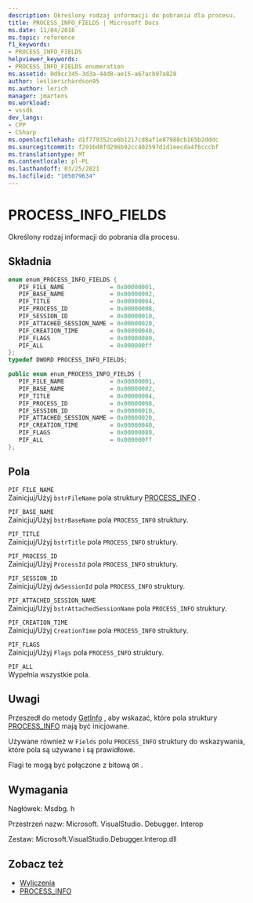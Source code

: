 ```yaml
---
description: Określony rodzaj informacji do pobrania dla procesu.
title: PROCESS_INFO_FIELDS | Microsoft Docs
ms.date: 11/04/2016
ms.topic: reference
f1_keywords:
- PROCESS_INFO_FIELDS
helpviewer_keywords:
- PROCESS_INFO_FIELDS enumeration
ms.assetid: 0d9cc345-3d3a-44d8-ae15-a67acb97a828
author: leslierichardson95
ms.author: lerich
manager: jmartens
ms.workload:
- vssdk
dev_langs:
- CPP
- CSharp
ms.openlocfilehash: d1f779352ce6b1217cd8af1e87988cb165b2dddc
ms.sourcegitcommit: f2916d8fd296b92cc402597d1d1eecda4f6cccbf
ms.translationtype: MT
ms.contentlocale: pl-PL
ms.lasthandoff: 03/25/2021
ms.locfileid: "105079634"
---
```

# <a name="process_info_fields"></a>PROCESS_INFO_FIELDS
Określony rodzaj informacji do pobrania dla procesu.

## <a name="syntax"></a>Składnia

```cpp
enum enum_PROCESS_INFO_FIELDS { 
   PIF_FILE_NAME             = 0x00000001,
   PIF_BASE_NAME             = 0x00000002,
   PIF_TITLE                 = 0x00000004,
   PIF_PROCESS_ID            = 0x00000008,
   PIF_SESSION_ID            = 0x00000010,
   PIF_ATTACHED_SESSION_NAME = 0x00000020,
   PIF_CREATION_TIME         = 0x00000040,
   PIF_FLAGS                 = 0x00000080,
   PIF_ALL                   = 0x000000ff
};
typedef DWORD PROCESS_INFO_FIELDS;
```

```csharp
public enum enum_PROCESS_INFO_FIELDS { 
   PIF_FILE_NAME             = 0x00000001,
   PIF_BASE_NAME             = 0x00000002,
   PIF_TITLE                 = 0x00000004,
   PIF_PROCESS_ID            = 0x00000008,
   PIF_SESSION_ID            = 0x00000010,
   PIF_ATTACHED_SESSION_NAME = 0x00000020,
   PIF_CREATION_TIME         = 0x00000040,
   PIF_FLAGS                 = 0x00000080,
   PIF_ALL                   = 0x000000ff
};
```

## <a name="fields"></a>Pola
 `PIF_FILE_NAME`\
 Zainicjuj/Użyj `bstrFileName` pola struktury [PROCESS_INFO](../../../extensibility/debugger/reference/process-info.md) .

 `PIF_BASE_NAME`\
 Zainicjuj/Użyj `bstrBaseName` pola `PROCESS_INFO` struktury.

 `PIF_TITLE`\
 Zainicjuj/Użyj `bstrTitle` pola `PROCESS_INFO` struktury.

 `PIF_PROCESS_ID`\
 Zainicjuj/Użyj `ProcessId` pola `PROCESS_INFO` struktury.

 `PIF_SESSION_ID`\
 Zainicjuj/Użyj `dwSessionId` pola `PROCESS_INFO` struktury.

 `PIF_ATTACHED_SESSION_NAME`\
 Zainicjuj/Użyj `bstrAttachedSessionName` pola `PROCESS_INFO` struktury.

 `PIF_CREATION_TIME`\
 Zainicjuj/Użyj `CreationTime` pola `PROCESS_INFO` struktury.

 `PIF_FLAGS`\
 Zainicjuj/Użyj `Flags` pola `PROCESS_INFO` struktury.

 `PIF_ALL`\
 Wypełnia wszystkie pola.

## <a name="remarks"></a>Uwagi
 Przeszedł do metody [GetInfo](../../../extensibility/debugger/reference/idebugprocess2-getinfo.md) , aby wskazać, które pola struktury [PROCESS_INFO](../../../extensibility/debugger/reference/process-info.md) mają być inicjowane.

 Używane również w `Fields` polu `PROCESS_INFO` struktury do wskazywania, które pola są używane i są prawidłowe.

 Flagi te mogą być połączone z bitową `OR` .

## <a name="requirements"></a>Wymagania
 Nagłówek: Msdbg. h

 Przestrzeń nazw: Microsoft. VisualStudio. Debugger. Interop

 Zestaw: Microsoft.VisualStudio.Debugger.Interop.dll

## <a name="see-also"></a>Zobacz też
- [Wyliczenia](../../../extensibility/debugger/reference/enumerations-visual-studio-debugging.md)
- [PROCESS_INFO](../../../extensibility/debugger/reference/process-info.md)
